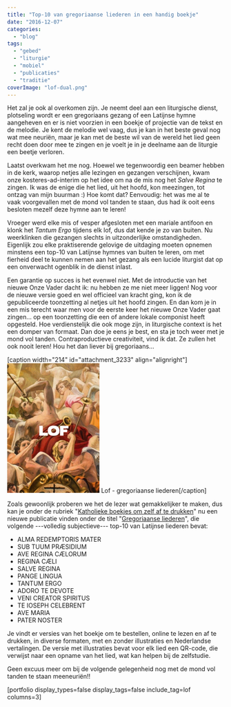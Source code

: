 ```yaml
---
title: "Top-10 van gregoriaanse liederen in een handig boekje"
date: "2016-12-07"
categories: 
  - "blog"
tags: 
  - "gebed"
  - "liturgie"
  - "mobiel"
  - "publicaties"
  - "traditie"
coverImage: "lof-dual.png"
---
```


Het zal je ook al overkomen zijn. Je neemt deel aan een liturgische dienst, plotseling wordt er een gregoriaans gezang of een Latijnse hymne aangeheven en er is niet voorzien in een boekje of projectie van de tekst en de melodie. Je kent de melodie wel vaag, dus je kan in het beste geval nog wat mee neuriën, maar je kan met de beste wil van de wereld het lied geen recht doen door mee te zingen en je voelt je in je deelname aan de liturgie een beetje verloren.  

Laatst overkwam het me nog. Hoewel we tegenwoordig een beamer hebben in de kerk, waarop netjes alle lezingen en gezangen verschijnen, kwam onze kosteres-ad-interim op het idee om na de mis nog het _Salve Regina_ te zingen. Ik was de enige die het lied, uit het hoofd, kon meezingen, tot ontzag van mijn buurman :) Hoe komt dat? Eenvoudig: het was me al te vaak voorgevallen met de mond vol tanden te staan, dus had ik ooit eens besloten mezelf deze hymne aan te leren!

Vroeger werd elke mis of vesper afgesloten met een mariale antifoon en klonk het _Tantum Ergo_ tijdens elk lof, dus dat kende je zo van buiten. Nu weerklinken die gezangen slechts in uitzonderlijke omstandigheden. Eigenlijk zou elke praktiserende gelovige de uitdaging moeten opnemen minstens een top-10 van Latijnse hymnes van buiten te leren, om met fierheid deel te kunnen nemen aan het gezang als een lucide liturgist dat op een onverwacht ogenblik in de dienst inlast.

Een garantie op succes is het evenwel niet. Met de introductie van het nieuwe Onze Vader dacht ik: nu hebben ze me niet meer liggen! Nog voor de nieuwe versie goed en wel officieel van kracht ging, kon ik de gepubliceerde toonzetting al netjes uit het hoofd zingen. En dan kom je in een mis terecht waar men voor de eerste keer het nieuwe Onze Vader gaat zingen… op een toonzetting die een of andere lokale componist heeft opgesteld. Hoe verdienstelijk die ook moge zijn, in liturgische context is het een domper van formaat. Dan doe je eens je best, en sta je toch weer met je mond vol tanden. Contraproductieve creativiteit, vind ik dat. Ze zullen het ook nooit leren! Hou het dan liever bij gregoriaans...

\[caption width="214" id="attachment\_3233" align="alignright"\][![](images/lof.pdf-214x300.png)](/portfolio/gregoriaanse-liederen/) Lof - gregoriaanse liederen\[/caption\]

Zoals gewoonlijk proberen we het de lezer wat gemakkelijker te maken, dus kan je onder de rubriek "[Katholieke boekjes om zelf af te drukken](http://gelovenleren.net/katholieke-printerboekjes/)" nu een nieuwe publicatie vinden onder de titel "[Gregoriaanse liederen](/portfolio/gregoriaanse-liederen/)", die volgende ---volledig subjectieve--- top-10 van Latijnse liederen bevat:

- ALMA REDEMPTORIS MATER
- SUB TUUM PRÆSIDIUM
- AVE REGINA CÆLORUM
- REGINA CÆLI
- SALVE REGINA
- PANGE LINGUA
- TANTUM ERGO
- ADORO TE DEVOTE
- VENI CREATOR SPIRITUS
- TE IOSEPH CELEBRENT
- AVE MARIA
- PATER NOSTER

Je vindt er versies van het boekje om te bestellen, online te lezen en af te drukken, in diverse formaten, met en zonder illustraties en Nederlandse vertalingen. De versie met illustraties bevat voor elk lied een QR-code, die verwijst naar een opname van het lied, wat kan helpen bij de zelfstudie.

Geen excuus meer om bij de volgende gelegenheid nog met de mond vol tanden te staan meeneuriën!!

\[portfolio display\_types=false display\_tags=false include\_tag=lof columns=3\]
